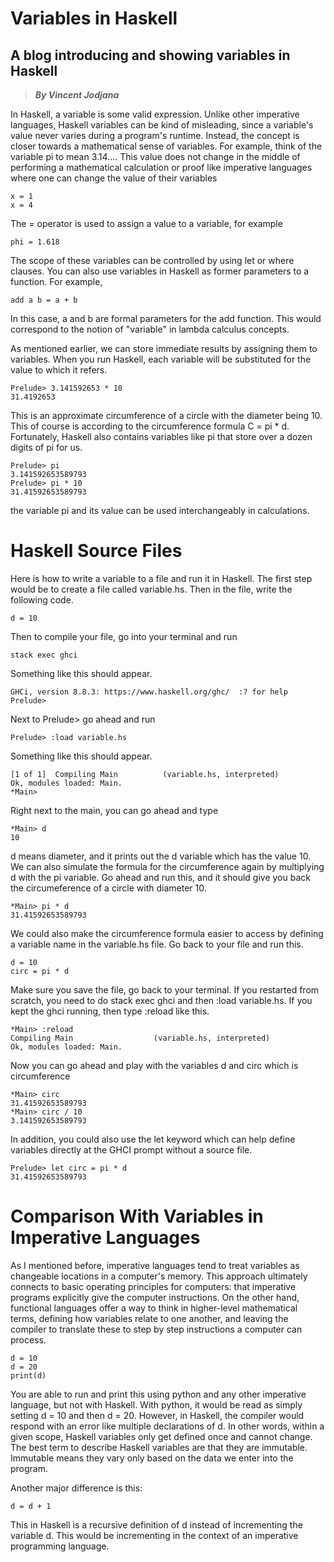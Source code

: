 # Variables in Haskell
## A blog introducing and showing variables in Haskell
> __*By Vincent Jodjana*__

In Haskell, a variable is some valid expression. Unlike other imperative languages, Haskell variables can be kind of misleading, since a variable's value never varies during a program's runtime. Instead, the concept is closer towards a mathematical sense of variables. For example, think of the variable pi to mean 3.14.... This value does not change in the middle of performing a mathematical calculation or proof like imperative languages where one can change the value of their variables

    x = 1
    x = 4

The = operator is used to assign a value to a variable, for example

    phi = 1.618

The scope of these variables can be controlled by using let or where clauses. You can also use variables in Haskell as former parameters to a function. For example,

    add a b = a + b

In this case, a and b are formal parameters for the add function. This would correspond to the notion of "variable" in lambda calculus concepts.

As mentioned earlier, we can store immediate results by assigning them to variables. When you run Haskell, each variable will be substituted for the value to which it refers.

    Prelude> 3.141592653 * 10
    31.4192653

This is an approximate circumference of a circle with the diameter being 10. This of course is according to the circumference formula C = pi * d. Fortunately, Haskell also contains variables like pi that store over a dozen digits of pi for us.

    Prelude> pi 
    3.141592653589793
    Prelude> pi * 10
    31.41592653589793

the variable pi and its value can be used interchangeably in calculations.

# Haskell Source Files
Here is how to write a variable to a file and run it in Haskell. The first step would be to create a file called variable.hs. Then in the file, write the following code.

    d = 10

Then to compile your file, go into your terminal and run

    stack exec ghci

Something like this should appear.

    GHCi, version 8.8.3: https://www.haskell.org/ghc/  :? for help
    Prelude>

Next to Prelude> go ahead and run

    Prelude> :load variable.hs

Something like this should appear.
    
    [1 of 1]  Compiling Main          (variable.hs, interpreted)
    Ok, modules loaded: Main.
    *Main>

Right next to the main, you can go ahead and type

    *Main> d
    10

d means diameter, and it prints out the d variable which has the value 10. We can also simulate the formula for the circumference again by multiplying d with the pi variable. Go ahead and run this, and it should give you back the circumeference of a circle with diameter 10.

    *Main> pi * d
    31.41592653589793

We could also make the circumference formula easier to access by defining a variable name in the variable.hs file. Go back to your file and run this.

    d = 10
    circ = pi * d

Make sure you save the file, go back to your terminal. If you restarted from scratch, you need to do stack exec ghci and then :load variable.hs. If you kept the ghci running, then type :reload like this.

    *Main> :reload
    Compiling Main                  (variable.hs, interpreted)
    Ok, modules loaded: Main.

Now you can go ahead and play with the variables d and circ which is circumference

    *Main> circ
    31.41592653589793
    *Main> circ / 10
    3.141592653589793

In addition, you could also use the let keyword which can help define variables directly at the GHCI prompt without a source file.

    Prelude> let circ = pi * d
    31.41592653589793

# Comparison With Variables in Imperative Languages
As I mentioned before, imperative languages tend to treat variables as changeable locations in a computer's memory. This approach ultimately connects to basic operating principles for computers: that imperative programs explicitly give the computer instructions. On the other hand, functional languages offer a way to think in higher-level mathematical terms, defining how variables relate to one another, and leaving the compiler to translate these to step by step instructions a computer can process. 

    d = 10
    d = 20
    print(d)

You are able to run and print this using python and any other imperative language, but not with Haskell. With python, it would be read as simply setting d = 10 and then d = 20. However, in Haskell, the compiler would respond with an error like multiple declarations of d. In other words, within a given scope, Haskell variables only get defined once and cannot change. The best term to describe Haskell variables are that they are immutable. Immutable means they vary only based on the data we enter into the program.

Another major difference is this:

    d = d + 1

This in Haskell is a recursive definition of d instead of incrementing the variable d. This would be incrementing in the context of an imperative programming language. 




